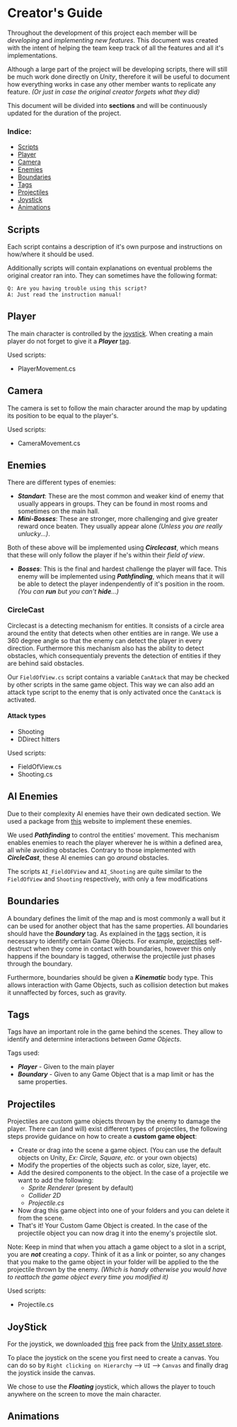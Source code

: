 # Creator's  Guide

Throughout the development of this project each member will be *developing* and *implementing new features*. This document was created with the intent of helping
the team keep track of all the features and all it's implementations.

Although a large part of the project will be developing scripts, there will still be much work done directly on _Unity_, therefore it will be useful to document
how everything works in case any other member wants to replicate any feature. _(Or just in case the original creator forgets what they did)_

This document will be divided into **sections** and will be continuously updated for the duration of the project.

### Indice:

* [Scripts](#Scripts)
* [Player](#Player)
* [Camera](#Camera)
* [Enemies](#Enemies)
* [Boundaries](#Boundaries)
* [Tags](#Tags)
* [Projectiles](#Projectiles)
* [Joystick](#Joystick)
* [Animations](#Animations)

## Scripts
  
  Each script contains a description of it's own purpose and instructions on how/where it should be used.
  
  Additionally scripts will contain explanations on eventual problems the original creator ran into. They can sometimes have the following format:
  
    Q: Are you having trouble using this script?
    A: Just read the instruction manual!
  
## Player

  The main character is controlled by the [joystick](#Joystick). When creating a main player do not forget to give it a **_Player_** [tag](#Tags).

  Used scripts:
  
  * PlayerMovement.cs
  
## Camera
  
  The camera is set to follow the main character around the map by updating its position to be equal to the player's.
  
  Used scripts:
  
  * CameraMovement.cs
  
## Enemies

  There are different types of enemies:
  
  - ***Standart***: These are the most common and weaker kind of enemy that usually appears in groups. They can be found in most rooms and sometimes on the main hall.
  - ***Mini-Bosses***: These are stronger, more challenging and give greater reward once beaten. They usually appear alone _(Unless you are really unlucky...)_.
 
 Both of these above will be implemented using ***Circlecast***, which means that these will only follow the player if he's within their _field of view_.
  - ***Bosses***: This is the final and hardest challenge the player will face. This enemy will be implemented using ***Pathfinding***, which means that it will be
 able to detect the player indenpendently of it's position in the room. _(You can **run** but you can't **hide**...)_ 
 
 ### CircleCast
 
 Circlecast is a detecting mechanism for entities. It consists of a circle area around the entity that detects when other entities are in range. We use a 360 degree
 angle so that the enemy can detect the player in every direction.
 Furthermore this mechanism also has the ability to detect obstacles, which consequentialy prevents the detection of entities if they are behind said obstacles.
 
 Our `FieldOfView.cs` script contains a variable `CanAtack` that may be checked by other scripts in the same game object. This way we can also add an attack type
 script to the enemy that is only activated once the `CanAtack` is activated.
 
   #### Attack types
   
   * Shooting
   * DDirect hitters


  Used scripts:
  
  * FieldOfView.cs
  * Shooting.cs

## AI Enemies

  Due to their complexity AI enemies have their own dedicated section. We used a package from [this](https://arongranberg.com/astar/) website to implement these
  enemies.
  
  We used ***Pathfinding*** to control the entities' movement. This mechanism enables enemies to reach the player wherever he is within a defined area, all while 
  avoiding obstacles. Contrary to those implemented with ***CircleCast***, these AI enemies can go _around_ obstacles.
  
  The scripts `AI_FieldOFView` and `AI_Shooting` are quite similar to the `FieldOfView` and `Shooting` respectively, with only a few modifications 
  
## Boundaries

  A boundary defines the limit of the map and is most commonly a wall but it can be used for another object that has the same properties. All boundaries should have
  the ***Boundary*** tag. As explained in the [tags](#Tags) section, it is necessary to identify 
  certain Game Objects. For example, [projectiles](#Projectiles) self-destruct when they come in contact with boundaries, however this only happens if the boundary
  is tagged, otherwise the projectile just phases through the boundary.
  
  Furthermore, boundaries should be given a ***Kinematic*** body type. This allows interaction with Game Objects, such as collision detection but makes it unnaffected
  by forces, such as gravity.
  
## Tags

  Tags have an important role in the game behind the scenes. They allow to identify and determine interactions between _Game Objects_.
  
  Tags used:
  
  * ***Player*** - Given to the main player
  * ***Boundary*** - Given to any Game Object that is a map limit or has the same properties.
  
## Projectiles

  Projectiles are custom game objects thrown by the enemy to damage the player. There can (and will) exist different types of projectiles, the following steps 
  provide guidance on how to create a **custom game object**:
  
  - Create or drag into the scene a game object. (You can use the default objects on Unity, _Ex: Circle, Square, etc._ or your own objects)
  - Modify the properties of the objects such as color, size, layer, etc.
  - Add the desired components to the object. In the case of a projectile we want to add the following:
      * _Sprite Renderer_ (present by default)
      * _Collider 2D_
      * _Projectile.cs_
  - Now drag this game object into one of your folders and you can delete it from the scene.
  - That's it! Your Custom Game Object is created. In the case of the projectile object you can now drag it into the enemy's projectile slot.
  
  Note: Keep in mind that when you attach a game object to a slot in a script, you are ***not*** creating a _copy_. Think of it as a link or pointer, 
  so any changes that you make to the game object in your folder will be applied to the the projectile thrown by the enemy. _(Which is handy otherwise you 
  would have to reattach the game object every time you modified it)_

  Used scripts:
  
   * Projectile.cs
  
## JoyStick

  For the joystick, we downloaded [this](https://assetstore.unity.com/packages/tools/input-management/joystick-pack-107631) free pack
  from the [Unity asset store](https://assetstore.unity.com/).
  
  To place the joystick on the scene you first need to create a canvas. You can do so by `Right clicking on Hierarchy` --> `UI` --> `Canvas` and finally drag the 
  joystick inside the canvas.
  
  We chose to use the ***Floating*** joystick, which allows the player to touch anywhere on the screen to move the main character.
  
## Animations
